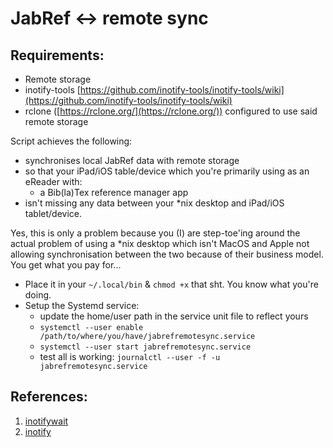 # JabRef <-> remote sync

## Requirements:

* Remote storage 
* inotify-tools [https://github.com/inotify-tools/inotify-tools/wiki](https://github.com/inotify-tools/inotify-tools/wiki)
* rclone ([https://rclone.org/](https://rclone.org/)) configured to use said remote storage

Script achieves the following:

* synchronises local JabRef data with remote storage
* so that your iPad/iOS table/device which you're primarily using as an eReader with:
    - a Bib(la)Tex reference manager app
* isn't missing any data between your \*nix desktop and iPad/iOS tablet/device.

Yes, this is only a problem because you (I) are step-toe'ing around the actual problem of using a \*nix desktop which isn't MacOS and Apple not allowing synchronisation between the two because of their business model. You get what you pay for...

* Place it in your `~/.local/bin` & `chmod +x` that sht. You know what you're doing.
* Setup the Systemd service:
    - update the home/user path in the service unit file to reflect yours
    - `systemctl --user enable /path/to/where/you/have/jabrefremotesync.service`
    - `systemctl --user start jabrefremotesync.service`
    - test all is working: `journalctl --user -f -u jabrefremotesync.service`

## References:

1. [inotifywait](https://linux.die.net/man/1/inotifywait)
2. [inotify](https://www.kernel.org/doc/html/latest/filesystems/inotify.html)
